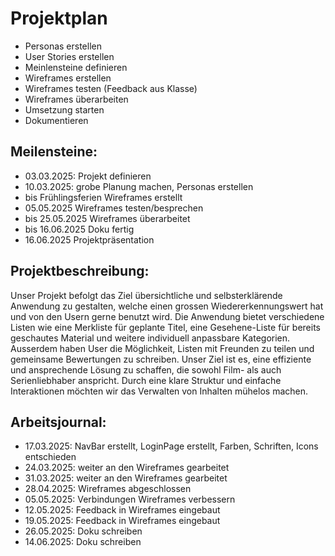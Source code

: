 # Projektplan

- Personas erstellen
- User Stories erstellen
- Meinlensteine definieren
- Wireframes erstellen
- Wireframes testen (Feedback aus Klasse)
- Wireframes überarbeiten
- Umsetzung starten
- Dokumentieren

## Meilensteine:
- 03.03.2025: Projekt definieren
- 10.03.2025: grobe Planung machen, Personas erstellen
- bis Frühlingsferien Wireframes erstellt
- 05.05.2025 Wireframes testen/besprechen
- bis 25.05.2025 Wireframes überarbeitet
- bis 16.06.2025 Doku fertig
- 16.06.2025 Projektpräsentation

## Projektbeschreibung:
Unser Projekt befolgt das Ziel übersichtliche und selbsterklärende Anwendung zu gestalten,
welche einen grossen Wiedererkennungswert hat und von den Usern gerne benutzt wird.
Die Anwendung bietet verschiedene Listen wie eine Merkliste für geplante Titel, 
eine Gesehene-Liste für bereits geschautes Material und weitere individuell anpassbare Kategorien. 
Ausserdem haben User die Möglichkeit, Listen mit Freunden zu teilen und gemeinsame Bewertungen zu schreiben.
Unser Ziel ist es, eine effiziente und ansprechende Lösung zu schaffen, 
die sowohl Film- als auch Serienliebhaber anspricht. 
Durch eine klare Struktur und einfache Interaktionen möchten wir das Verwalten von Inhalten mühelos machen. 

## Arbeitsjournal:
- 17.03.2025: NavBar erstellt, LoginPage erstellt, Farben, Schriften, Icons entschieden
- 24.03.2025: weiter an den Wireframes gearbeitet
- 31.03.2025: weiter an den Wireframes gearbeitet
- 28.04.2025: Wireframes abgeschlossen
- 05.05.2025: Verbindungen Wireframes verbessern
- 12.05.2025: Feedback in Wireframes eingebaut
- 19.05.2025: Feedback in Wireframes eingebaut
- 26.05.2025: Doku schreiben
- 14.06.2025: Doku schreiben